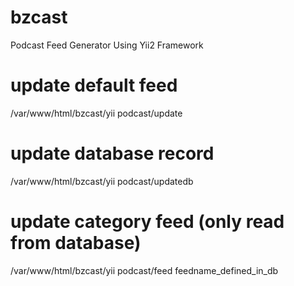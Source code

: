 # bzcast
Podcast Feed Generator Using Yii2 Framework

# update default feed
/var/www/html/bzcast/yii podcast/update 

# update database record
/var/www/html/bzcast/yii podcast/updatedb 

# update category feed (only read from database)
/var/www/html/bzcast/yii podcast/feed feedname_defined_in_db
